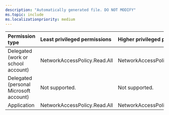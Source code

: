 ```yaml
---
description: "Automatically generated file. DO NOT MODIFY"
ms.topic: include
ms.localizationpriority: medium
---
```


|Permission type|Least privileged permissions|Higher privileged permissions|
|:---|:---|:---|
|Delegated (work or school account)|NetworkAccessPolicy.Read.All|NetworkAccessPolicy.ReadWrite.All|
|Delegated (personal Microsoft account)|Not supported.|Not supported.|
|Application|NetworkAccessPolicy.Read.All|NetworkAccessPolicy.ReadWrite.All|